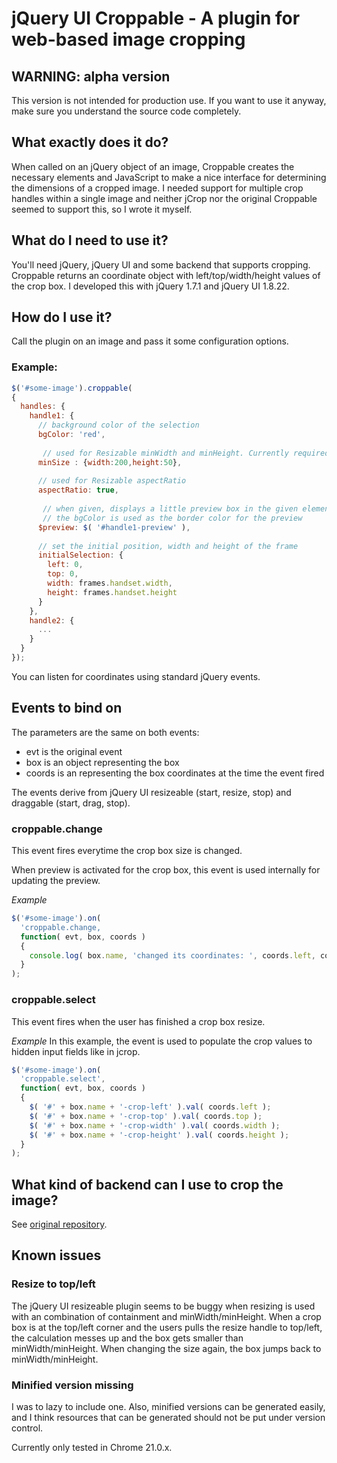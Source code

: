 # jQuery UI Croppable - A plugin for web-based image cropping

## WARNING: alpha version
This version is not intended for production use.
If you want to use it anyway, make sure you understand the source code completely.

## What exactly does it do?
When called on an jQuery object of an image, Croppable creates the necessary elements and JavaScript to make a nice interface for determining the dimensions of a cropped image. I needed support for multiple crop handles within a single image and neither jCrop nor the original Croppable seemed to support this, so I wrote it myself.

## What do I need to use it?
You'll need jQuery, jQuery UI and some backend that supports cropping. Croppable returns an coordinate object with left/top/width/height values of the crop box. I developed this with jQuery 1.7.1 and jQuery UI 1.8.22.

## How do I use it?
Call the plugin on an image and pass it some configuration options.

### Example:
```javascript
$('#some-image').croppable(
{
  handles: {
    handle1: {
      // background color of the selection
      bgColor: 'red',
      
       // used for Resizable minWidth and minHeight. Currently required.
      minSize : {width:200,height:50},
      
      // used for Resizable aspectRatio
      aspectRatio: true,
      
       // when given, displays a little preview box in the given element
       // the bgColor is used as the border color for the preview
      $preview: $( '#handle1-preview' ), 
      
      // set the initial position, width and height of the frame
      initialSelection: {
        left: 0,
        top: 0,
        width: frames.handset.width,
        height: frames.handset.height
      }
    },
    handle2: {
      ...
    }
  }
});
```

You can listen for coordinates using standard jQuery events.

## Events to bind on
The parameters are the same on both events:

* evt is the original event
* box is an object representing the box
* coords is an representing the box coordinates at the time the event fired

The events derive from jQuery UI resizeable (start, resize, stop) and draggable (start, drag, stop).

### croppable.change
This event fires everytime the crop box size is changed.

When preview is activated for the crop box, this event is used internally for updating the preview.

_Example_
```javascript
$('#some-image').on(
  'croppable.change,
  function( evt, box, coords )
  {
    console.log( box.name, 'changed its coordinates: ', coords.left, coords.top, coords.width, coords.height );
  }
);
```

### croppable.select
This event fires when the user has finished a crop box resize.

_Example_
In this example, the event is used to populate the crop values to hidden input fields like in jcrop.

```javascript
$('#some-image').on(
  'croppable.select',
  function( evt, box, coords )
  {
    $( '#' + box.name + '-crop-left' ).val( coords.left );
    $( '#' + box.name + '-crop-top' ).val( coords.top );
    $( '#' + box.name + '-crop-width' ).val( coords.width );
    $( '#' + box.name + '-crop-height' ).val( coords.height );
  }
);
```

## What kind of backend can I use to crop the image?
See [original repository](https://github.com/EvilScott/jquery-ui-croppable).

## Known issues
### Resize to top/left
The jQuery UI resizeable plugin seems to be buggy when resizing is used with an combination of containment and minWidth/minHeight.
When a crop box is at the top/left corner and the users pulls the resize handle to top/left, the calculation messes up and the box gets smaller than minWidth/minHeight. When changing the size again, the box jumps back to minWidth/minHeight.

### Minified version missing
I was to lazy to include one. Also, minified versions can be generated easily, and I think resources that can be generated should not be put under version control.

Currently only tested in Chrome 21.0.x.
